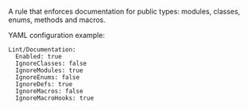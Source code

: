 A rule that enforces documentation for public types:
modules, classes, enums, methods and macros.

YAML configuration example:

```
Lint/Documentation:
  Enabled: true
  IgnoreClasses: false
  IgnoreModules: true
  IgnoreEnums: false
  IgnoreDefs: true
  IgnoreMacros: false
  IgnoreMacroHooks: true
```
